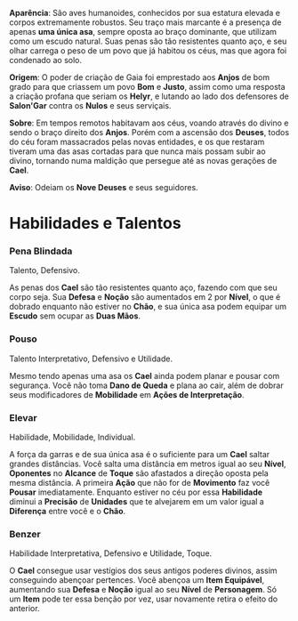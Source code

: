 **Aparência**: São aves humanoides, conhecidos por sua estatura elevada e corpos extremamente robustos. Seu traço mais marcante é a presença de apenas **uma única asa**, sempre oposta ao braço dominante, que utilizam como um escudo natural. Suas penas são tão resistentes quanto aço, e seu olhar carrega o peso de um povo que já habitou os céus, mas que agora foi condenado ao solo.

**Origem**: O poder de criação de Gaia foi emprestado aos **Anjos** de bom grado para que criassem um povo **Bom** e **Justo**, assim como uma resposta a criação profana que seriam os **Helyr**, e lutando ao lado dos defensores de **Salon'Gar** contra os **Nulos** e seus serviçais.

**Sobre**: Em tempos remotos habitavam aos céus, voando através do divino e sendo o braço direito dos **Anjos**. Porém com a ascensão dos **Deuses**, todos do céu foram massacrados pelas novas entidades, e os que restaram tiveram uma das asas cortadas para que nunca mais possam subir ao divino, tornando numa maldição que persegue até as novas gerações de **Cael**.

**Aviso**: Odeiam os **Nove Deuses** e seus seguidores.

# Habilidades e Talentos

### Pena Blindada

Talento, Defensivo.

As penas dos **Cael** são tão resistentes quanto aço, fazendo com que seu corpo seja. Sua **Defesa** e **Noção** são aumentados em 2 por **Nível**, o que é dobrado enquanto não estiver no **Chão**, e sua única asa podem equipar um **Escudo** sem ocupar as **Duas Mãos**.

### Pouso

Talento Interpretativo, Defensivo e Utilidade.

Mesmo tendo apenas uma asa os **Cael** ainda podem planar e pousar com segurança. Você não toma **Dano de Queda** e plana ao cair, além de dobrar seus modificadores de **Mobilidade** em **Ações de Interpretação**.

### Elevar

Habilidade, Mobilidade, Individual.

A força da garras e de sua única asa é o suficiente para um **Cael** saltar grandes distâncias. Você salta uma distância em metros igual ao seu **Nível**, **Oponentes** no **Alcance** de **Toque** são afastados a direção oposta pela mesma distância. A primeira **Ação** que não for de **Movimento** faz você **Pousar** imediatamente. Enquanto estiver no céu por essa **Habilidade** diminui a **Precisão** de **Unidades** que te alvejarem em um valor igual a **Diferença** entre você e o **Chão**.

### Benzer

Habilidade Interpretativa, Defensivo e Utilidade, Toque.

O **Cael** consegue usar vestígios dos seus antigos poderes divinos, assim conseguindo abençoar pertences. Você abençoa um **Item Equipável**, aumentando sua **Defesa** e **Noção** igual ao seu **Nível** de **Personagem**. Só um **Item** pode ter essa benção por vez, usar novamente retira o efeito do anterior.